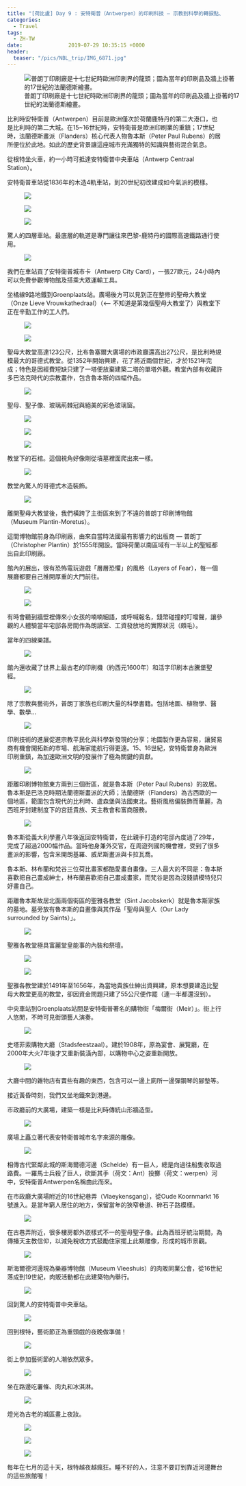 ```yaml
---
title: "[荷比盧] Day 9 : 安特衛普（Antwerpen）的印刷科技 — 宗教到科學的轉捩點、法蘭德斯藝術（Flanders）、根特夜之城"
categories:
  - Travel
tags:
  - ZH-TW
date:               2019-07-29 10:35:15 +0000
header:
  teaser: "/pics/NBL_trip/IMG_6871.jpg"
---
```

<figure style="width: 100%" class="align-center">
<img src="/pics/NBL_trip/IMG_6871.jpg" alt="普朗丁印刷廠是十七世紀時歐洲印刷界的龍頭；圖為當年的印刷品及牆上掛著的17世紀的法蘭德斯繪畫。">
<figcaption>普朗丁印刷廠是十七世紀時歐洲印刷界的龍頭；圖為當年的印刷品及牆上掛著的17世紀的法蘭德斯繪畫。</figcaption>
</figure>

比利時安特衛普（Antwerpen）目前是歐洲僅次於荷蘭鹿特丹的第二大港口，也是比利時的第二大城。在15~16世紀時，安特衛普是歐洲印刷業的重鎮；17世紀時，法蘭德斯畫派（Flanders）核心代表人物魯本斯（Peter Paul Rubens）的居所便位於此地。如此的歷史背景讓這座城市充滿獨特的知識與藝術混合氣息。

從根特坐火車，約一小時可抵達安特衛普中央車站（Antwerp Centraal Station）。

安特衛普車站從1836年的木造4軌車站，到20世紀初改建成如今氣派的模樣。
<figure style="width: 100%" class="align-center">
<img src="/pics/NBL_trip/IMG_6824.jpg">
</figure>
<figure style="width: 80%" class="align-center">
<img src="/pics/NBL_trip/IMG_6823.jpg">
</figure>
<figure style="width: 80%" class="align-center">
<img src="/pics/NBL_trip/ce3b055773122daac4895842f82504ec9_17146519_190727_0018.jpg">
</figure>


驚人的四層車站。最底層的軌道是專門讓往來巴黎-鹿特丹的國際高速鐵路通行使用。
<figure style="width: 80%" class="align-center">
<img src="/pics/NBL_trip/ce3b055773122daac4895842f82504ec9_17146519_190727_0120.jpg">
</figure>

我們在車站買了安特衛普城市卡（Antwerp City Card），一張27歐元，24小時內可以免費參觀博物館及搭乘大眾運輸工具。

坐橘線9路地鐵到Groenplaats站。廣場後方可以見到正在整修的聖母大教堂（Onze Lieve Vrouwkathedraal）（<– 不知道是第幾個聖母大教堂了）與教堂下正在辛勤工作的工人們。
<figure style="width: 80%" class="align-center">
<img src="/pics/NBL_trip/IMG_6828.jpg">
</figure>
<figure style="width: 80%" class="align-center">
<img src="/pics/NBL_trip/IMG_6830.jpg">
</figure>


聖母大教堂高達123公尺，比布魯塞爾大廣場的市政廳還高出27公尺，是比利時規模最大的哥德式教堂。從1352年開始興建，花了將近兩個世紀，才於1521年完成；特色是因經費短缺只建了一塔便放棄建築二塔的單塔外觀。教堂內部有收藏許多巴洛克時代的宗教畫作，包含魯本斯的四幅作品。
<figure style="width: 100%" class="align-center">
<img src="/pics/NBL_trip/ce3b055773122daac4895842f82504ec9_17146519_190727_0029.jpg">
</figure>


聖母、聖子像、玻璃荊棘冠與絕美的彩色玻璃窗。
<figure style="width: 80%" class="align-center">
<img src="/pics/NBL_trip/Photo-2019-07-23-6-05-09-PM.jpg">
</figure>
<figure style="width: 80%" class="align-center">
<img src="/pics/NBL_trip/ce3b055773122daac4895842f82504ec9_17146519_190727_0040.jpg">
</figure>
<figure style="width: 80%" class="align-center">
<img src="/pics/NBL_trip/IMG_6832.jpg">
</figure>

教堂下的石棺。這個視角好像剛從墳墓裡面爬出來一樣。
<figure style="width: 100%" class="align-center">
<img src="/pics/NBL_trip/IMG_6851.jpg">
</figure>

教堂內驚人的哥德式木造裝飾。
<figure style="width: 100%" class="align-center">
<img src="/pics/NBL_trip/ce3b055773122daac4895842f82504ec9_17146519_190727_0046.jpg">
</figure>

離開聖母大教堂後，我們橫跨了主街區來到了不遠的普朗丁印刷博物館（Museum Plantin-Moretus）。

這間博物館前身為印刷廠，由來自當時法國最有影響力的出版商 — 普朗丁（Christopher Plantin）於1555年開設。當時荷蘭以南區域有一半以上的聖經都出自此印刷廠。

館內的展出，很有恐怖電玩遊戲「層層恐懼」的風格（Layers of Fear），每一個展廳都要自己推開厚重的大門前往。
<figure style="width: 100%" class="align-center">
<img src="/pics/NBL_trip/IMG_6861.jpg">
</figure>
<figure style="width: 100%" class="align-center">
<img src="/pics/NBL_trip/IMG_6877.jpg">
</figure>

有時會聽到牆壁裡傳來小女孩的喃喃細語，或呼喊報名，錢幣碰撞的叮噹聲，讓參觀的人體驗當年宅邸各房間作為朗讀室、工資發放地的實際狀況（頗毛）。


當年的四線樂譜。
<figure style="width: 100%" class="align-center">
<img src="/pics/NBL_trip/ce3b055773122daac4895842f82504ec9_17146519_190727_0055.jpg">
</figure>


館內還收藏了世界上最古老的印刷機（約西元1600年）和活字印刷本古騰堡聖經。
<figure style="width: 100%" class="align-center">
<img src="/pics/NBL_trip/IMG_6868.jpg">
</figure>

除了宗教與藝術外，普朗丁家族也印刷大量的科學書籍。包括地圖、植物學、醫學、數學…
<figure style="width: 100%" class="align-center">
<img src="/pics/NBL_trip/ce3b055773122daac4895842f82504ec9_17146519_190727_0066.jpg">
</figure>

印刷技術的進展促進宗教平民化與科學新發現的分享；地圖製作更為容易，讓貿易商有機會開拓新的市場、航海家能航行得更遠。15、16世紀，安特衛普身為歐洲印刷重鎮，為加速歐洲文明的發展作了極為關鍵的貢獻。
<figure style="width: 80%" class="align-center">
<img src="/pics/NBL_trip/IMG_6865.jpg">
</figure>


距離印刷博物館東方兩到三個街區，就是魯本斯（Peter Paul Rubens）的故居。魯本斯是巴洛克時期法蘭德斯畫派的大師；法蘭德斯（Flanders）為古西歐的一個地區，範圍包含現代的比利時、盧森堡與法國東北。藝術風格偏裝飾而華麗，為西班牙封建制度下的宮廷貴族、天主教會和富商服務。
<figure style="width: 100%" class="align-center">
<img src="/pics/NBL_trip/IMG_6879.jpg">
</figure>

魯本斯從義大利學畫八年後返回安特衛普，在此親手打造的宅邸內度過了29年，完成了超過2000幅作品。當時他身兼外交官，在周遊列國的機會裡，受到了很多畫派的影響，包含米開朗基羅、威尼斯畫派與卡拉瓦喬。

魯本斯、林布蘭和梵谷三位荷比畫家都酷愛畫自畫像。三人最大的不同是：魯本斯喜歡把自己畫成紳士，林布蘭喜歡把自己畫成畫家，而梵谷是因為沒錢請模特兒只好畫自己。

距離魯本斯故居北面兩個街區的聖雅各教堂（Sint Jacobskerk）就是魯本斯家族的墓地。墓旁放有魯本斯的自畫像與其作品「聖母與聖人（Our Lady surrounded by Saints）」。
<figure style="width: 80%" class="align-center">
<img src="/pics/NBL_trip/IMG_6892.jpg">
</figure>


聖雅各教堂極具富麗堂皇能事的內裝和祭壇。
<figure style="width: 80%" class="align-center">
<img src="/pics/NBL_trip/ce3b055773122daac4895842f82504ec9_17146519_190727_0099.jpg">
</figure>
<figure style="width: 80%" class="align-center">
<img src="/pics/NBL_trip/ce3b055773122daac4895842f82504ec9_17146519_190727_0095.jpg">
</figure>


聖雅各教堂建於1491年至1656年，為當地貴族仕紳出資興建，原本想要建造比聖母大教堂更高的教堂，卻因資金問題只建了55公尺便作罷（連一半都還沒到）。



中央車站到Groenplaats站間是安特衛普著名的購物街「梅爾街（Meir）」。街上行人悠閒，不時可見街頭藝人演奏。
<figure style="width: 100%" class="align-center">
<img src="/pics/NBL_trip/ce3b055773122daac4895842f82504ec9_17146519_190727_0088.jpg">
</figure>


史塔菲索購物大廳（Stadsfeestzaal）。建於1908年，原為宴會、展覽廳，在2000年大火7年後才又重新裝潢內部，以購物中心之姿重新開放。
<figure style="width: 80%" class="align-center">
<img src="/pics/NBL_trip/ce3b055773122daac4895842f82504ec9_17146519_190727_0104.jpg">
</figure>


大廳中間的雜物店有賣些有趣的東西，包含可以一邊上廁所一邊彈鋼琴的腳墊等。



接近黃昏時刻，我們又坐地鐵來到港邊。

市政廳前的大廣場，建築一樣是比利時傳統山形牆造型。
<figure style="width: 100%" class="align-center">
<img src="/pics/NBL_trip/IMG_6923.jpg">
</figure>


廣場上矗立著代表安特衛普城市名字來源的雕像。
<figure style="width: 100%" class="align-center">
<img src="/pics/NBL_trip/IMG_6920.jpg">
</figure>


相傳古代緊鄰此城的斯海爾德河邊（Schelde）有一巨人，總是向過往船隻收取過路費。一羅馬士兵殺了巨人，砍斷其手（荷文：Ant）投擲（荷文：werpen）河中，安特衛普Antwerpen名稱由此而來。

在市政廳大廣場附近的16世紀巷弄（Vlaeykensgang），從Oude Koornmarkt 16號進入。是當年窮人居住的地方，保留當年的狹窄巷道、碎石子路模樣。
<figure style="width: 80%" class="align-center">
<img src="/pics/NBL_trip/IMG_6918.jpg">
</figure>


在古巷弄附近，很多樓房都外嵌樣式不一的聖母聖子像。此為西班牙統治期間，為傳播天主教信仰，以減免稅收方式鼓勵住家擺上此類雕像，形成的城市景觀。
<figure style="width: 80%" class="align-center">
<img src="/pics/NBL_trip/IMG_6857.jpg">
</figure>

斯海爾德河邊現為樂器博物館（Museum Vleeshuis）的肉販同業公會，從16世紀落成到19世紀，肉販活動都在此建築物內舉行。
<figure style="width: 80%" class="align-center">
<img src="/pics/NBL_trip/ce3b055773122daac4895842f82504ec9_17146519_190727_0114.jpg">
</figure>

回到驚人的安特衛普中央車站。
<figure style="width: 100%" class="align-center">
<img src="/pics/NBL_trip/IMG_6916.jpg">
</figure>


回到根特，藝術節正為重頭戲的夜晚做準備！
<figure style="width: 100%" class="align-center">
<img src="/pics/NBL_trip/IMG_6782.jpg">
</figure>


街上參加藝術節的人潮依然眾多。
<figure style="width: 100%" class="align-center">
<img src="/pics/NBL_trip/IMG_6790.jpg">
</figure>


坐在路邊吃薯條、肉丸和冰淇淋。
<figure style="width: 80%" class="align-center">
<img src="/pics/NBL_trip/IMG_6794.jpg">
</figure>

燈光為古老的城區畫上夜妝。
<figure style="width: 100%" class="align-center">
<img src="/pics/NBL_trip/IMG_6807.jpg">
</figure>
<figure style="width: 100%" class="align-center">
<img src="/pics/NBL_trip/IMG_6812.jpg">
</figure>
<figure style="width: 100%" class="align-center">
<img src="/pics/NBL_trip/IMG_6813.jpg">
</figure>

每年在七月的這十天，根特越夜越瘋狂。睡不好的人，注意不要訂到靠近河邊舞台的這些旅館喔！
